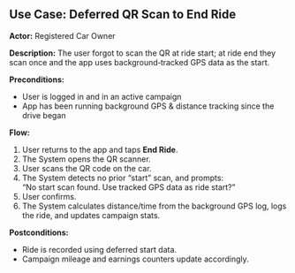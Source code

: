 ## Use Case: Deferred QR Scan to End Ride

**Actor:** Registered Car Owner

**Description:** The user forgot to scan the QR at ride start; at ride end they scan once and the app uses background‐tracked GPS data as the start.

**Preconditions:**
- User is logged in and in an active campaign
- App has been running background GPS & distance tracking since the drive began

**Flow:**
1. User returns to the app and taps **End Ride**.
2. The System opens the QR scanner.
3. User scans the QR code on the car.
4. The System detects no prior “start” scan, and prompts:  
   “No start scan found. Use tracked GPS data as ride start?”
5. User confirms.
6. The System calculates distance/time from the background GPS log, logs the ride, and updates campaign stats.

**Postconditions:**
- Ride is recorded using deferred start data.
- Campaign mileage and earnings counters update accordingly.  
